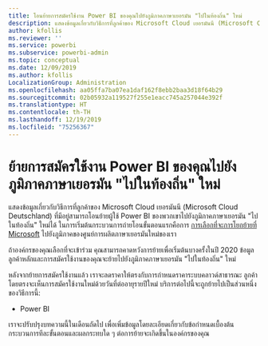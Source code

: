 ```yaml
---
title: โอนย้ายการสมัครใช้งาน Power BI ของคุณไปยังภูมิภาคภาษาเยอรมัน "ไปในท้องถิ่น" ใหม่
description: แสดงข้อมูลเกี่ยวกับวิธีการที่ลูกค้าของ Microsoft Cloud เยอรมันนี (Microsoft Cloud Deutschland) ที่มีอยู่สามารถโอนย้ายผู้ใช้ Power BI ของพวกเขาไปยังภูมิภาคภาษาเยอรมัน "ไปในท้องถิ่น" ใหม่ได้
author: kfollis
ms.reviewer: ''
ms.service: powerbi
ms.subservice: powerbi-admin
ms.topic: conceptual
ms.date: 12/09/2019
ms.author: kfollis
LocalizationGroup: Administration
ms.openlocfilehash: aa05ffa7ba07ea1daf162f8ebb2baa3d18f64b29
ms.sourcegitcommit: 02b05932a119527f255e1eacc745a257044e392f
ms.translationtype: HT
ms.contentlocale: th-TH
ms.lasthandoff: 12/19/2019
ms.locfileid: "75256367"
---
```

# <a name="migrate-your-subscription-to-the-new-go-local-german-regions"></a>ย้ายการสมัครใช้งาน Power BI ของคุณไปยังภูมิภาคภาษาเยอรมัน "ไปในท้องถิ่น" ใหม่

แสดงข้อมูลเกี่ยวกับวิธีการที่ลูกค้าของ Microsoft Cloud เยอรมันนี (Microsoft Cloud Deutschland) ที่มีอยู่สามารถโอนย้ายผู้ใช้ Power BI ของพวกเขาไปยังภูมิภาคภาษาเยอรมัน "ไปในท้องถิ่น" ใหม่ได้ ในการเริ่มต้นกระบวนการถ่ายโอนขั้นตอนแรกคือการ [การเลือกที่จะการโยกย้ายที่ Microsoft](https://aka.ms/office365germanymoveoptin) ไปยังภูมิภาคของศูนย์การผลิตภาษาเยอรมันใหม่ของเรา

ถ้าองค์กรของคุณเลือกที่จะเข้าร่วม คุณสามารถคาดหวังการย้ายเพื่อเริ่มต้นบางครั้งในปี 2020 ข้อมูลลูกค้าหลักและการสมัครใช้งานของคุณจะย้ายไปยังภูมิภาคภาษาเยอรมัน "ไปในท้องถิ่น" ใหม่

หลังจากย้ายการสมัครใช้งานแล้ว เราจะลดราคาให้ตรงกับการกำหนดราคาระบบคลาวด์สาธารณะ ลูกค้าโดยตรงจะเห็นการสมัครใช้งานใหม่ด้วยวันที่ต่ออายุรายปีใหม่ บริการต่อไปนี้จะถูกย้ายไปเป็นส่วนหนึ่งของวิธีการนี้:

* Power BI

เราจะปรับปรุงบทความนี้ในเดือนถัดไป เพื่อเพิ่มข้อมูลโดยละเอียดเกี่ยวกับข้อกำหนดเบื้องต้นกระบวนการทีละขั้นตอนและผลกระทบใด ๆ ต่อการย้ายจะเกิดขึ้นในองค์กรของคุณ
